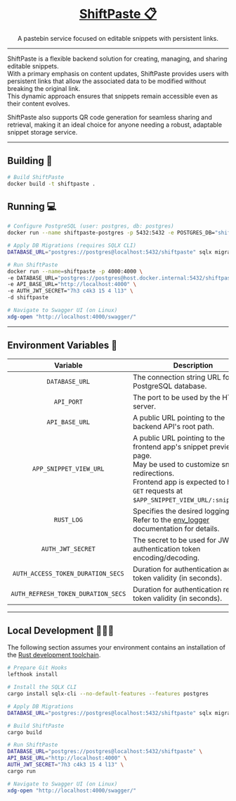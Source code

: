 
<div align="center">
<br>
<a href="https://github.com/kon14/ShiftPaste" target="_blank">
    <h1>ShiftPaste 📋</h1>
</a>
A pastebin service focused on editable snippets with persistent links.
</div>

<hr />

ShiftPaste is a flexible backend solution for creating, managing, and sharing editable snippets.<br />
With a primary emphasis on content updates, ShiftPaste provides users with persistent links that allow the associated data to be modified without breaking the original link.<br />
This dynamic approach ensures that snippets remain accessible even as their content evolves.

ShiftPaste also supports QR code generation for seamless sharing and retrieval, making it an ideal choice for anyone needing a robust, adaptable snippet storage service.

---

## Building 🔨 <a name="building"></a>

``` bash
# Build ShiftPaste
docker build -t shiftpaste .
```

## Running 💻 <a name="running"></a>

``` bash
# Configure PostgreSQL (user: postgres, db: postgres)
docker run --name shiftpaste-postgres -p 5432:5432 -e POSTGRES_DB="shiftpaste" -e POSTGRES_HOST_AUTH_METHOD="trust" -d postgres

# Apply DB Migrations (requires SQLX CLI)
DATABASE_URL="postgres://postgres@localhost:5432/shiftpaste" sqlx migrate run

# Run ShiftPaste
docker run --name=shiftpaste -p 4000:4000 \
-e DATABASE_URL="postgres://postgres@host.docker.internal:5432/shiftpaste" \
-e API_BASE_URL="http://localhost:4000" \
-e AUTH_JWT_SECRET="7h3 c4k3 15 4 l13" \
-d shiftpaste

# Navigate to Swagger UI (on Linux)
xdg-open "http://localhost:4000/swagger/"
```

---

## Environment Variables 📃 <a name="env-vars"></a>

|              Variable              | Description                                                                                                                                                                                                          | Required |         Default          |            Example             |
|:----------------------------------:|----------------------------------------------------------------------------------------------------------------------------------------------------------------------------------------------------------------------|:--------:|:------------------------:|:------------------------------:|
|           `DATABASE_URL`           | The connection string URL for your PostgreSQL database.                                                                                                                                                              |  `True`  |            —             | `postgres://localhost:5432/db` |
|             `API_PORT`             | The port to be used by the HTTP server.                                                                                                                                                                              | `False`  |          `4000`          |             `8080`             |
|           `API_BASE_URL`           | A public URL pointing to the backend API's root path.                                                                                                                                                                |  `True`  |            —             |   `https://foo.bar.baz/api`    |
|       `APP_SNIPPET_VIEW_URL`       | A public URL pointing to the frontend app's snippet preview page.<br />May be used to customize snippet redirections.<br />Frontend app is expected to handle `GET` requests at `$APP_SNIPPET_VIEW_URL/:snippet_id`. | `False`  | `$API_BASE_URL/snippets` | `https://foo.bar.baz/snippets` |
|             `RUST_LOG`             | Specifies the desired logging level.<br />Refer to the [env_logger](https://docs.rs/env_logger/latest/env_logger/) documentation for details.                                                                        | `False`  |         `error`          |             `info`             |
|         `AUTH_JWT_SECRET`          | The secret to be used for JWT authentication token encoding/decoding.                                                                                                                                                |  `True`  |            —             |      `7h3 c4k3 15 4 l13`       |
| `AUTH_ACCESS_TOKEN_DURATION_SECS`  | Duration for authentication access token validity (in seconds).                                                                                                                                                      | `False`  |   `5 * 60` (5 minutes)   |             `300`              |
| `AUTH_REFRESH_TOKEN_DURATION_SECS` | Duration for authentication refresh token validity (in seconds).                                                                                                                                                     | `False`  |  `24 * 60 * 60` (1 day)  |            `86400`             |


---

## Local Development 👨🏻‍🔬 <a name="local-dev"></a>

The following section assumes your environment contains an installation of the [Rust development toolchain](https://www.rust-lang.org/tools/install).

``` bash
# Prepare Git Hooks
lefthook install

# Install the SQLX CLI
cargo install sqlx-cli --no-default-features --features postgres
```

``` bash
# Apply DB Migrations
DATABASE_URL="postgres://postgres@localhost:5432/shiftpaste" sqlx migrate run

# Build ShiftPaste
cargo build

# Run ShiftPaste
DATABASE_URL="postgres://postgres@localhost:5432/shiftpaste" \
API_BASE_URL="http://localhost:4000" \
AUTH_JWT_SECRET="7h3 c4k3 15 4 l13" \
cargo run

# Navigate to Swagger UI (on Linux)
xdg-open "http://localhost:4000/swagger/"
```
